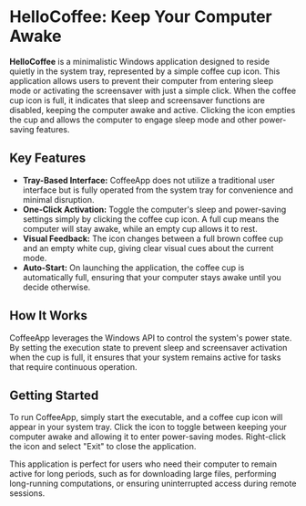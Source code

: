 # HelloCoffee: Keep Your Computer Awake

**HelloCoffee** is a minimalistic Windows application designed to reside quietly in the system tray, represented by a simple coffee cup icon. This application allows users to prevent their computer from entering sleep mode or activating the screensaver with just a simple click. When the coffee cup icon is full, it indicates that sleep and screensaver functions are disabled, keeping the computer awake and active. Clicking the icon empties the cup and allows the computer to engage sleep mode and other power-saving features.

## Key Features

- **Tray-Based Interface:** CoffeeApp does not utilize a traditional user interface but is fully operated from the system tray for convenience and minimal disruption.
- **One-Click Activation:** Toggle the computer's sleep and power-saving settings simply by clicking the coffee cup icon. A full cup means the computer will stay awake, while an empty cup allows it to rest.
- **Visual Feedback:** The icon changes between a full brown coffee cup and an empty white cup, giving clear visual cues about the current mode.
- **Auto-Start:** On launching the application, the coffee cup is automatically full, ensuring that your computer stays awake until you decide otherwise.

## How It Works

CoffeeApp leverages the Windows API to control the system's power state. By setting the execution state to prevent sleep and screensaver activation when the cup is full, it ensures that your system remains active for tasks that require continuous operation.

## Getting Started

To run CoffeeApp, simply start the executable, and a coffee cup icon will appear in your system tray. Click the icon to toggle between keeping your computer awake and allowing it to enter power-saving modes. Right-click the icon and select "Exit" to close the application.

This application is perfect for users who need their computer to remain active for long periods, such as for downloading large files, performing long-running computations, or ensuring uninterrupted access during remote sessions.
